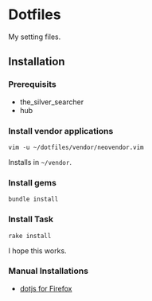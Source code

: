 # Dotfiles

My setting files.

## Installation

### Prerequisits
* the\_silver\_searcher
* hub

### Install vendor applications

```
vim -u ~/dotfiles/vendor/neovendor.vim
```

Installs in `~/vendor`.

### Install gems

```
bundle install
```

### Install Task

```
rake install
```

I hope this works.

### Manual Installations

* [dotjs for Firefox](https://github.com/rlr/dotjs-addon)
